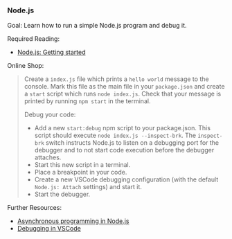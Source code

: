 ### Node.js

Goal: Learn how to run a simple Node.js program and debug it.

Required Reading:

 - [Node.js: Getting started](https://nodejs.org/en/docs/guides/getting-started-guide)

Online Shop: 

 > Create a `index.js` file which prints a `hello world` message to the console. Mark this file as the main file in your `package.json` and create a `start` script which runs `node index.js`. Check that your message is printed by running `npm start` in the terminal.
 >
 > Debug your code:
 > - Add a new `start:debug` npm script to your package.json. This script should execute `node index.js --inspect-brk`. The `inspect-brk` switch instructs Node.js to listen on a debugging port for the debugger and to not start code execution before the debugger attaches.
 > - Start this new script in a terminal.
 > - Place a breakpoint in your code.
 > - Create a new VSCode debugging configuration (with the default `Node.js: Attach` settings) and start it.
 > - Start the debugger.
 
Further Resources:

 - [Asynchronous programming in Node.js](https://codeforgeek.com/asynchronous-programming-in-node-js/)
 - [Debugging in VSCode](https://code.visualstudio.com/docs/editor/debugging)
